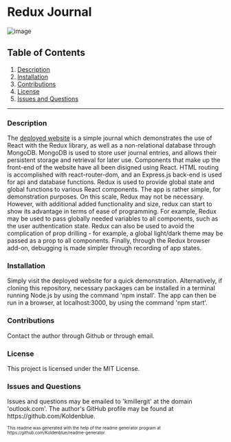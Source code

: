 # Redux Journal

![image](https://img.shields.io/badge/license-MIT%20License-green)

## Table of Contents

1. <a href="#description">Description</a>
2. <a href="#installation">Installation</a>
3. <a href="#contributions">Contributions</a>
4. <a href="#license">License</a>
5. <a href="#questions">Issues and Questions</a>
<hr><h3 id='description'>Description</h3>
The <a href='https://dashboard.heroku.com/apps/redux-journal'>deployed website</a> is a simple journal which demonstrates the use of React with the Redux library, as well as a non-relational database through MongoDB. MongoDB is used to store user journal entries, and allows their persistent storage and retrieval for later use. Components that make up the front-end of the website have all been disigned using React. HTML routing is accomplished with react-router-dom, and an Express.js back-end is used for api and database functions. Redux is used to provide global state and global functions to various React components. The app is rather simple, for demonstration purposes. On this scale, Redux may not be necessary. However, with additional added functionality and size, redux can start to show its advantage in terms of ease of programming. For example, Redux may be used to pass globally needed variables to all components, such as the user authentication state. Redux can also be used to avoid the complication of prop drilling - for example, a global light/dark theme may be passed as a prop to all components. Finally, through the Redux browser add-on, debugging is made simpler through recording of app states. 

<h3 id='installation'>Installation</h3>
Simply visit the deployed website for a quick demonstration. Alternatively, if cloning this repository, necessary packages can be installed in a terminal running Node.js by using the command 'npm install'. The app can then be run in a browser, at localhost:3000, by using the command 'npm start'.

<h3 id='contributions'>Contributions</h3>
Contact the author through Github or through email.

<h3 id='license'>License</h3>
This project is licensed under the MIT License.

<h3 id='questions'>Issues and Questions</h3>
Issues and questions may be emailed to 'kmillergit' at the domain 'outlook.com'. The author's GitHub profile may be found at https://github.com/Koldenblue.<p><sub><sup>This readme was generated with the help of the readme generator program at https://github.com/Koldenblue/readme-generator.</sup></sub></p>